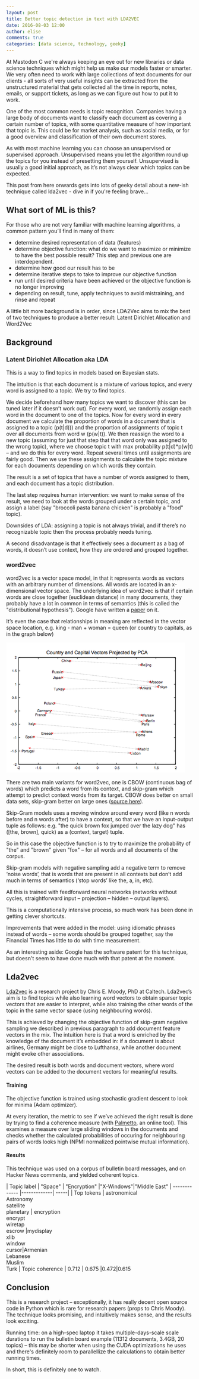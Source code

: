 ```yaml
---
layout: post
title: Better topic detection in text with LDA2VEC
date: 2016-08-03 12:00
author: elise
comments: true
categories: [data science, technology, geeky]
---
```

At Mastodon C we're always keeping an eye out for new libraries or data science techniques which might help us make our models faster or smarter. We very often need to work with large collections of text documents for our clients - all sorts of very useful insights can be extracted from the unstructured material that gets collected all the time in reports, notes, emails, or support tickets, as long as we can figure out how to put it to work.
<!--more-->

One of the most common needs is topic recognition. Companies having a large body of documents want to classify each document as covering a certain number of topics, with some quantitative measure of how important that topic is. This could be for market analysis, such as social media, or for a good overview and classification of their own document stores.

As with most machine learning you can choose an unsupervised or supervised approach. Unsupervised means you let the algorithm round up the topics for you instead of presetting them yourself. Unsupervised is usually a good initial approach, as it’s not always clear which topics can be expected.

This post from here onwards gets into lots of geeky detail about a new-ish technique called lda2vec - dive in if you're feeling brave...

## What sort of ML is this?

For those who are not very familiar with machine learning algorithms, a common pattern you’ll find in many of them:

- determine desired representation of data (features)
- determine objective function: what do we want to maximize or minimize to have the best possible result? This step and previous one are interdependent.
- determine how good our result has to be
- determine iterative steps to take to improve our objective function
- run until desired criteria have been achieved or the objective function is no longer improving
- depending on result, tune, apply techniques to avoid mistraining, and rinse and repeat

A little bit more background is in order, since LDA2Vec aims to mix the best of two techniques to produce a better result: Latent Dirichlet Allocation and Word2Vec

## Background

### Latent Dirichlet Allocation aka LDA

This is a way to find topics in models based on Bayesian stats.

The intuition is that each document is a mixture of various topics, and every word is assigned to a topic. We try to find topics.

We decide beforehand how many topics we want to discover (this can be tuned later if it doesn’t work out). For every word, we randomly assign each word in the document to one of the topics. Now for every word in every document we calculate the proportion of words in a document that is assigned to a topic (p(t\|d))) and the proportion of assignments of topic t over all documents from word w (p(w\|t)). We then reassign the word to a new topic (assuming for just that step that that word only was assigned to the wrong topic), where we choose topic t with max probability p(t\|d)\*p(w\|t) – and we do this for every word. Repeat several times until assignments are fairly good. Then we use these assignments to calculate the topic mixture for each documents depending on which words they contain.

The result is a set of topics that have a number of words assigned to them, and each document has a topic distribution.

The last step requires human intervention: we want to make sense of the result, we need to look at the words grouped under a certain topic, and assign a label (say "broccoli pasta banana chicken" is probably a "food" topic).

Downsides of LDA: assigning a topic is not always trivial, and if there’s no recognizable topic then the process probably needs tuning.

A second disadvantage is that it effectively sees a document as a bag of words, it doesn’t use context, how they are ordered and grouped together.

### word2vec

word2vec is a vector space model, in that it represents words as vectors with an arbitrary number of dimensions. All words are located in an x-dimensional vector space.
The underlying idea of word2vec is that if certain words are close together (euclidean distance) in many documents, they probably have a lot in common in terms of semantics (this is called the "distributional hypothesis"). Google have written a <a href="https://papers.nips.cc/paper/5021-distributed-representations-of-words-and-phrases-and-their-compositionality.html" title="Original paper by Google researchers">paper</a> on it.

It’s even the case that relationships in meaning are reflected in the vector space location, e.g. king - man + woman = queen (or country to capitals, as in the graph below)

![Picture of a PCA Chart](/assets/images/pca-pic.png "PCA image from Google original paper")

There are two main variants for word2vec, one is CBOW (continuous bag of words) which predicts a word from its context, and skip-gram which attempt to predict context words from its target. CBOW does better on small data sets, skip-gram better on large ones (<a href="https://href.li/?https://www.tensorflow.org/versions/r0.7/tutorials/word2vec/index.html">source here</a>).

Skip-Gram models uses a moving window around every word (like n words before and n words after) to have a context, so that we have an input-output tuple as follows: e.g. "the quick brown fox jumped over the lazy dog" has ([the, brown], quick) as a (context, target) tuple.

So in this case the objective function is to try to maximize the probability of "the" and "brown" given "fox" – for all words and all documents of the corpus.

Skip-gram models with negative sampling add a negative term to remove ‘noise words’, that is words that are present in all contexts but don’t add much in terms of semantics (‘stop words’ like the, a, in, etc).

All this is trained with feedforward neural networks (networks without cycles, straightforward input – projection – hidden – output layers).

This is a computationally intensive process, so much work has been done in getting clever shortcuts.

Improvements that were added in the model: using idiomatic phrases instead of words – some words should be grouped together, say the Financial Times has little to do with time measurement.

As an interesting aside: Google has the software patent for this technique, but doesn't seem to have done much with that patent at the moment.

## Lda2vec

<a href="https://github.com/cemoody/lda2vec">Lda2vec</a> is a research project by Chris E. Moody, PhD at Caltech.  Lda2vec’s aim is to find topics while also learning word vectors to obtain sparser topic vectors that are easier to interpret, while also training the other words of the topic in the same vector space (using neighbouring words).

This is achieved by changing the objective function of skip-gram negative sampling we described in previous paragraph to add document feature vectors in the mix. The intuition here is that a word is enriched by the knowledge of the document it’s embedded in: if a document is about airlines, Germany might be close to Lufthansa, while another document might evoke other associations.

The desired result is both words and document vectors, where word vectors can be added to the document vectors for meaningful results.

#### Training

The objective function is trained using stochastic gradient descent to look for minima (Adam optimizer).

At every iteration, the metric to see if we’ve achieved the right result is done by trying to find a coherence measure (with <a href="http://palmetto.aksw.org/palmetto-webapp/">Palmetto</a>, an online tool). This examines a measure over large sliding windows in the documents and checks whether the calculated probabilities of occuring for neighbouring pairs of words looks high (NPMI normalized pointwise mutual information).

#### Results

This technique was used on a corpus of bulletin board messages, and on Hacker News comments, and yielded coherent topics.

| Topic label        | "Space"           | "Encryption"  |"X-Windows"|"Middle East"
| ------------- |-------------| -----|
| Top tokens     | astronomical<br>Astronomy<br>satellite<br>planetary | encryption<br>encrypt<br>wiretap<br>escrow |mydisplay<br>xlib<br>window<br>cursor|Armenian<br>Lebanese<br>Muslim<br>Turk
| Topic coherence      | 0.712      | 0.675 |0.472|0.615



## Conclusion

This is a research project – exceptionally, it has really decent open source code in Python which is rare for research papers (props to Chris Moody). The technique looks promising, and intuitively makes sense, and the results look exciting.

Running time: on a high-spec laptop it takes multiple-days-scale scale durations to run the bulletin board example (11312 documents, 3.4GB, 20 topics) – this may be shorter when using the CUDA optimizations he uses and there's definitely room to parallellize the calculations to obtain better running times.

In short, this is definitely one to watch.
